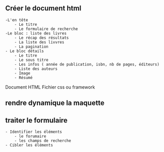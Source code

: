 
## Créer le document html 
    -L'en tête 
        - Le titre
        - Le formulaire de recherche
    -Le bloc : liste des livres
        - Le récap des résultats
        - La liste des livvres
        - La pagination
    - Le bloc détails
        - Le titre
        - Le sous titre
        - Les infos ( année de publication, isbn, nb de pages, éditeurs)
        - Liste des auteurs
        - Image
        - Résumé

Document HTML
Fichier css ou framework

## rendre dynamique la maquette

## traiter le formulaire
    - Identifier les éléments
        - le forumaire
        - les champs de recherche
    - Cibler les éléments